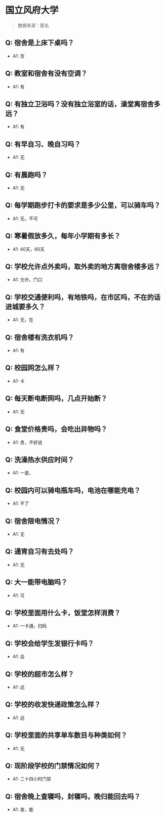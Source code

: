 # 国立风府大学

> 数据来源：匿名

## Q: 宿舍是上床下桌吗？

- A1: 否

## Q: 教室和宿舍有没有空调？

- A1: 有

## Q: 有独立卫浴吗？没有独立浴室的话，澡堂离宿舍多远？

- A1: 有

## Q: 有早自习、晚自习吗？

- A1: 无

## Q: 有晨跑吗？

- A1: 无

## Q: 每学期跑步打卡的要求是多少公里，可以骑车吗？

- A1: 无，不可

## Q: 寒暑假放多久，每年小学期有多长？

- A1: 40天，60天

## Q: 学校允许点外卖吗，取外卖的地方离宿舍楼多远？

- A1: 允许，门口

## Q: 学校交通便利吗，有地铁吗，在市区吗，不在的话进城要多久？

- A1: 无，在

## Q: 宿舍楼有洗衣机吗？

- A1: 有

## Q: 校园网怎么样？

- A1: 卡

## Q: 每天断电断网吗，几点开始断？

- A1: 无

## Q: 食堂价格贵吗，会吃出异物吗？

- A1: 贵，不好说

## Q: 洗澡热水供应时间？

- A1: 一直，

## Q: 校园内可以骑电瓶车吗，电池在哪能充电？

- A1: 不了

## Q: 宿舍限电情况？

- A1: 无

## Q: 通宵自习有去处吗？

- A1: 无

## Q: 大一能带电脑吗？

- A1: 可

## Q: 学校里面用什么卡，饭堂怎样消费？

- A1: 一卡通，扫码

## Q: 学校会给学生发银行卡吗？

- A1: 会

## Q: 学校的超市怎么样？

- A1: 远

## Q: 学校的收发快递政策怎么样？

- A1: 远

## Q: 学校里面的共享单车数目与种类如何？

- A1: 无

## Q: 现阶段学校的门禁情况如何？

- A1: 二十四小时门禁

## Q: 宿舍晚上查寝吗，封寝吗，晚归能回去吗？

- A1: 查，能

